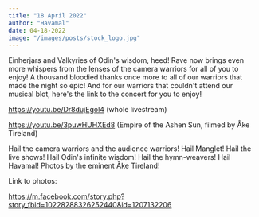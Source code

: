 ```yaml
---
title: "18 April 2022"
author: "Havamal"
date: 04-18-2022
image: "/images/posts/stock_logo.jpg"
---
```


Einherjars and Valkyries of Odin's wisdom, heed! Rave now brings even more whispers from the lenses of the camera warriors for all of you to enjoy! A thousand bloodied thanks once more to all of our warriors that made the night so epic! And for our warriors that couldn't attend our musical blot, here's the link to the concert for you to enjoy!

<https://youtu.be/Dr8dujEgol4>
(whole livestream)

<https://youtu.be/3puwHUHXEd8>
(Empire of the Ashen Sun, filmed by Åke Tireland)

Hail the camera warriors and the audience warriors! Hail Manglet! Hail the live shows! Hail Odin's infinite wisdom! Hail the hymn-weavers! Hail Havamal! Photos by the eminent Åke Tireland!

Link to photos:

<https://m.facebook.com/story.php?story_fbid=10228288326252440&id=1207132206>